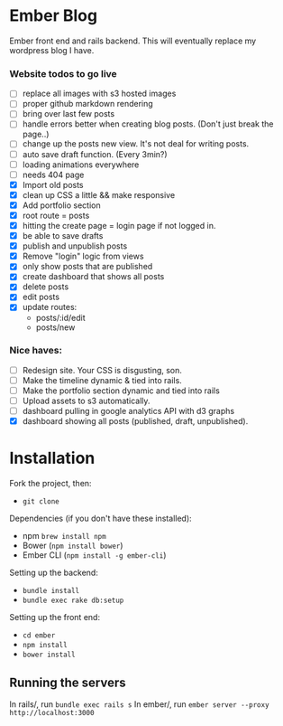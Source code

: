 Ember Blog
====

Ember front end and rails backend. This will eventually replace my wordpress blog I have.


### Website todos to go live
- [ ] replace all images with s3 hosted images
- [ ] proper github markdown rendering
- [ ] bring over last few posts
- [ ] handle errors better when creating blog posts. (Don't just break the page..)
- [ ] change up the posts new view. It's not deal for writing posts.
- [ ] auto save draft function. (Every 3min?)
- [ ] loading animations everywhere
- [ ] needs 404 page
- [x] Import old posts
- [x] clean up CSS a little && make responsive
- [x] Add portfolio section
- [x] root route = posts
- [x] hitting the create page = login page if not logged in.
- [x] be able to save drafts
- [x] publish and unpublish posts
- [x] Remove "login" logic from views
- [x] only show posts that are published
- [x] create dashboard that shows all posts
- [x] delete posts
- [x] edit posts
- [x] update routes:
  - posts/:id/edit
  - posts/new

### Nice haves:
- [ ] Redesign site. Your CSS is disgusting, son.
- [ ] Make the timeline dynamic & tied into rails.
- [ ] Make the portfolio section dynamic and tied into rails
- [ ] Upload assets to s3 automatically.
- [ ] dashboard pulling in google analytics API with d3 graphs
- [x] dashboard showing all posts (published, draft, unpublished).

# Installation
Fork the project, then:
- `git clone`

Dependencies (if you don't have these installed):
- npm `brew install npm`
- Bower (`npm install bower`)
- Ember CLI (`npm install -g ember-cli`)

Setting up the backend:
- `bundle install`
- `bundle exec rake db:setup`

Setting up the front end:
- `cd ember`
- `npm install`
- `bower install`

## Running the servers
In rails/, run `bundle exec rails s`
In ember/, run `ember server --proxy http://localhost:3000`
